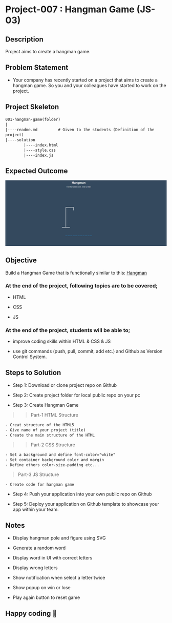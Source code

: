 # Project-007 : Hangman Game (JS-03)

## Description
Project aims to create a hangman game.

## Problem Statement

- Your company has recently started on a project that aims to create a hangman game. So you and your colleagues have started to work on the project.

## Project Skeleton 

```
001-hangman-game(folder)
|
|----readme.md         # Given to the students (Definition of the project)          
|----solution
        |----index.html  
        |----style.css   
        |----index.js
```

## Expected Outcome

![Project 003 Snapshot](Project_003_.png)

## Objective

Build a Hangman Game that is functionally similar to this: [Hangman](https://codepen.io/AaronClarusway/full/yLOQBdd)

### At the end of the project, following topics are to be covered;

- HTML 

- CSS

- JS


### At the end of the project, students will be able to;

- improve coding skills within HTML & CSS & JS

- use git commands (push, pull, commit, add etc.) and Github as Version Control System.

## Steps to Solution
  
- Step 1: Download or clone project repo on Github 

- Step 2: Create project folder for local public repo on your pc

- Step 3: Create Hangman Game

>>Part-1 HTML Structure

	- Creat structure of the HTML5
	- Give name of your project (title)
	- Create the main structure of the HTML

>>Part-2 CSS Structure

	- Set a background and define font-color="white"
	- Set container background color and margin
	- Define others color-size-padding etc...

>Part-3 JS Structure

	- Create code for hangman game
	
- Step 4: Push your application into your own public repo on Github

- Step 5: Deploy your application on Github template to showcase your app within your team.

## Notes

- Display hangman pole and figure using SVG

- Generate a random word

- Display word in UI with correct letters

- Display wrong letters

- Show notification when select a letter twice

- Show popup on win or lose

- Play again button to reset game


## Happy coding 💪